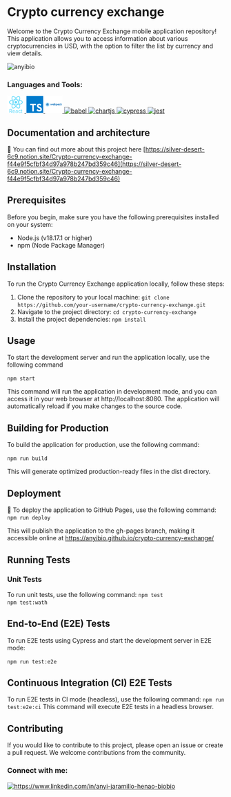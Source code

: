# Crypto currency exchange
Welcome to the Crypto Currency Exchange mobile application repository! This application allows you to access information about various cryptocurrencies in USD, with the option to filter the list by currency and view details.
<p align="left"> <img src="https://komarev.com/ghpvc/?username=anyibio&label=Profile%20views&color=0e75b6&style=flat" alt="anyibio" /> </p>

<h3 align="left">Languages and Tools:</h3>
<p align="left"> <a href="https://reactjs.org/" target="_blank" rel="noreferrer"> <img src="https://raw.githubusercontent.com/devicons/devicon/master/icons/react/react-original-wordmark.svg" alt="react" width="40" height="40"/> </a> <a href="https://www.typescriptlang.org/" target="_blank" rel="noreferrer"> <img src="https://raw.githubusercontent.com/devicons/devicon/master/icons/typescript/typescript-original.svg" alt="typescript" width="40" height="40"/> </a> <a href="https://webpack.js.org" target="_blank" rel="noreferrer"> <img src="https://raw.githubusercontent.com/devicons/devicon/d00d0969292a6569d45b06d3f350f463a0107b0d/icons/webpack/webpack-original-wordmark.svg" alt="webpack" width="40" height="40"/> </a> <a href="https://babeljs.io/" target="_blank" rel="noreferrer"> <img src="https://www.vectorlogo.zone/logos/babeljs/babeljs-icon.svg" alt="babel" width="40" height="40"/> </a> <a href="https://www.chartjs.org" target="_blank" rel="noreferrer">  <a href="https://www.chartjs.org" target="_blank" rel="noreferrer"> <img src="https://www.chartjs.org/media/logo-title.svg" alt="chartjs" width="40" height="40"/> </a> <a href="https://www.cypress.io" target="_blank" rel="noreferrer"> <img src="https://raw.githubusercontent.com/simple-icons/simple-icons/6e46ec1fc23b60c8fd0d2f2ff46db82e16dbd75f/icons/cypress.svg" alt="cypress" width="40" height="40"/> </a> </a> <a href="https://jestjs.io" target="_blank" rel="noreferrer"> <img src="https://www.vectorlogo.zone/logos/jestjsio/jestjsio-icon.svg" alt="jest" width="40" height="40"/> </a>  </p>

## Documentation and architecture
📝 You can find out more about this project here [https://silver-desert-6c9.notion.site/Crypto-currency-exchange-f44e9f5cfbf34d97a978b247bd359c46](https://silver-desert-6c9.notion.site/Crypto-currency-exchange-f44e9f5cfbf34d97a978b247bd359c46)
  
## Prerequisites
Before you begin, make sure you have the following prerequisites installed on your system:

* Node.js (v18.17.1 or higher)
* npm (Node Package Manager)

## Installation
To run the Crypto Currency Exchange application locally, follow these steps:

1. Clone the repository to your local machine:
   ```git clone https://github.com/your-username/crypto-currency-exchange.git```
2. Navigate to the project directory:
   ```cd crypto-currency-exchange```
3. Install the project dependencies:
   ```npm install```
## Usage
To start the development server and run the application locally, use the following command

```npm start```

This command will run the application in development mode, and you can access it in your web browser at http://localhost:8080. The application will automatically reload if you make changes to the source code.

## Building for Production
To build the application for production, use the following command:

```npm run build```

This will generate optimized production-ready files in the dist directory.

## Deployment
🚀 To deploy the application to GitHub Pages, use the following command:
```npm run deploy```

This will publish the application to the gh-pages branch, making it accessible online at https://anyibio.github.io/crypto-currency-exchange/

## Running Tests
### Unit Tests
To run unit tests, use the following command:
```npm test``` </br>
```npm test:wath```

## End-to-End (E2E) Tests
To run E2E tests using Cypress and start the development server in E2E mode:

```npm run test:e2e```

## Continuous Integration (CI) E2E Tests
To run E2E tests in CI mode (headless), use the following command:
```npm run test:e2e:ci```
This command will execute E2E tests in a headless browser.

## Contributing
If you would like to contribute to this project, please open an issue or create a pull request. We welcome contributions from the community.

<h3 align="left">Connect with me:</h3>
<p align="left">
<a href="https://www.linkedin.com/in/anyi-jaramillo-henao-biobio" target="blank"><img align="center" src="https://raw.githubusercontent.com/rahuldkjain/github-profile-readme-generator/master/src/images/icons/Social/linked-in-alt.svg" alt="https://www.linkedin.com/in/anyi-jaramillo-henao-biobio" height="30" width="40" /></a>
</p>

